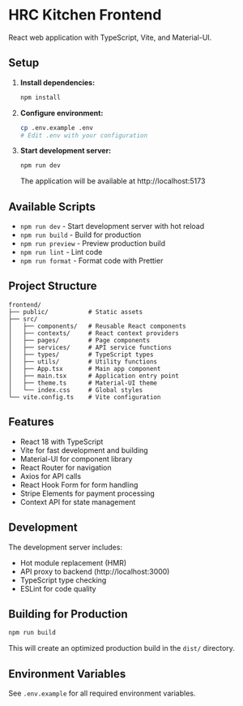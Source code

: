 # HRC Kitchen Frontend

React web application with TypeScript, Vite, and Material-UI.

## Setup

1. **Install dependencies:**
   ```bash
   npm install
   ```

2. **Configure environment:**
   ```bash
   cp .env.example .env
   # Edit .env with your configuration
   ```

3. **Start development server:**
   ```bash
   npm run dev
   ```

   The application will be available at http://localhost:5173

## Available Scripts

- `npm run dev` - Start development server with hot reload
- `npm run build` - Build for production
- `npm run preview` - Preview production build
- `npm run lint` - Lint code
- `npm run format` - Format code with Prettier

## Project Structure

```
frontend/
├── public/           # Static assets
├── src/
│   ├── components/   # Reusable React components
│   ├── contexts/     # React context providers
│   ├── pages/        # Page components
│   ├── services/     # API service functions
│   ├── types/        # TypeScript types
│   ├── utils/        # Utility functions
│   ├── App.tsx       # Main app component
│   ├── main.tsx      # Application entry point
│   ├── theme.ts      # Material-UI theme
│   └── index.css     # Global styles
└── vite.config.ts    # Vite configuration
```

## Features

- React 18 with TypeScript
- Vite for fast development and building
- Material-UI for component library
- React Router for navigation
- Axios for API calls
- React Hook Form for form handling
- Stripe Elements for payment processing
- Context API for state management

## Development

The development server includes:
- Hot module replacement (HMR)
- API proxy to backend (http://localhost:3000)
- TypeScript type checking
- ESLint for code quality

## Building for Production

```bash
npm run build
```

This will create an optimized production build in the `dist/` directory.

## Environment Variables

See `.env.example` for all required environment variables.
